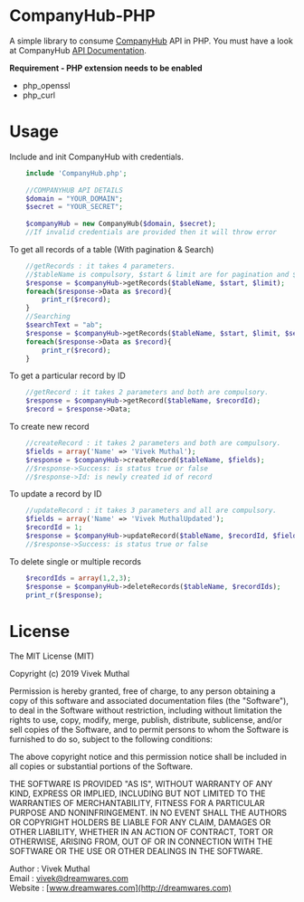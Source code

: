 # CompanyHub-PHP

A simple library to consume [CompanyHub](https://companyhub.com) API in PHP. 
You must have a look at CompanyHub [API Documentation](https://companyhub.com/docs/api-documentation). 

**Requirement - PHP extension needs to be enabled**
 - php_openssl 
 - php_curl

# Usage
Include and init CompanyHub with credentials.	
```php
	include 'CompanyHub.php';
	
	//COMPANYHUB API DETAILS
	$domain = "YOUR_DOMAIN";
	$secret = "YOUR_SECRET";
	
	$companyHub = new CompanyHub($domain, $secret);
	//If invalid credentials are provided then it will throw error
```
To get all records of a table (With pagination & Search)
```php
	//getRecords : it takes 4 parameters.
	//$tableName is compulsory, $start & limit are for pagination and $searchText is optional.
	$response = $companyHub->getRecords($tableName, $start, $limit);
	foreach($response->Data as $record){
		print_r($record);
	}
	//Searching
	$searchText = "ab";
	$response = $companyHub->getRecords($tableName, $start, $limit, $searchText);
	foreach($response->Data as $record){
		print_r($record);
	}
```
To get a particular record by ID
```php
	//getRecord : it takes 2 parameters and both are compulsory.
	$response = $companyHub->getRecord($tableName, $recordId);
	$record = $response->Data;
```
To create new record
```php
	//createRecord : it takes 2 parameters and both are compulsory.
	$fields = array('Name' => 'Vivek Muthal');
	$response = $companyHub->createRecord($tableName, $fields);
	//$response->Success: is status true or false
	//$response->Id: is newly created id of record
```
To update a record by ID
```php
	//updateRecord : it takes 3 parameters and all are compulsory.
	$fields = array('Name' => 'Vivek MuthalUpdated');
	$recordId = 1;
	$response = $companyHub->updateRecord($tableName, $recordId, $fields);
	//$response->Success: is status true or false
```
To delete single or multiple records
```php
	$recordIds = array(1,2,3);
	$response = $companyHub->deleteRecords($tableName, $recordIds);
	print_r($response);
```
# License
The MIT License (MIT)

Copyright (c) 2019 Vivek Muthal

Permission is hereby granted, free of charge, to any person obtaining a copy of this software and associated documentation files (the "Software"), to deal in the Software without restriction, including without limitation the rights to use, copy, modify, merge, publish, distribute, sublicense, and/or sell copies of the Software, and to permit persons to whom the Software is furnished to do so, subject to the following conditions:

The above copyright notice and this permission notice shall be included in all copies or substantial portions of the Software.

THE SOFTWARE IS PROVIDED "AS IS", WITHOUT WARRANTY OF ANY KIND, EXPRESS OR IMPLIED, INCLUDING BUT NOT LIMITED TO THE WARRANTIES OF MERCHANTABILITY, FITNESS FOR A PARTICULAR PURPOSE AND NONINFRINGEMENT. IN NO EVENT SHALL THE AUTHORS OR COPYRIGHT HOLDERS BE LIABLE FOR ANY CLAIM, DAMAGES OR OTHER LIABILITY, WHETHER IN AN ACTION OF CONTRACT, TORT OR OTHERWISE, ARISING FROM, OUT OF OR IN CONNECTION WITH THE SOFTWARE OR THE USE OR OTHER DEALINGS IN THE SOFTWARE.

Author : Vivek Muthal  
Email :  [vivek@dreamwares.com](mailto:vivek@dreamwares.com)  
Website :  [www.dreamwares.com](http://dreamwares.com)